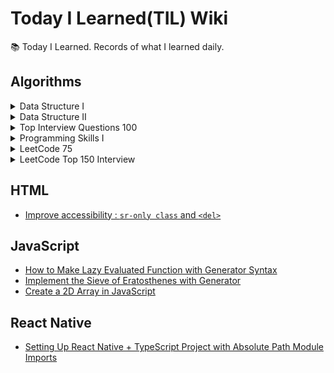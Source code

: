 # Today I Learned(TIL) Wiki

📚 Today I Learned. Records of what I learned daily.

## Algorithms

<details>
<summary>
Data Structure I
</summary>

- [[LeetCode] 217. Contains Duplicate](./Algorithms/leetcode-217-contains-duplicate.md)
- [[LeetCode] 53. Maximum Subarray](./Algorithms/leetcode-53-maximum-subarray.md)
- [[LeetCode] 1. Two Sum](./Algorithms/leetcode-1-two-sum.md)
- [[LeetCode] 88. Merge Sorted Array](./Algorithms/leetcode-88-merge-sorted-array.md)
- [[LeetCode] 350. Intersection of Two Arrays II](./Algorithms/leetcode-350-intersection-of-two-arrays-ii.md)
- [[LeetCode] 121. Best Time to Buy and Sell Stock](./Algorithms/leetcode-121-best-time-to-buy-and-sell-stock.md)
- [[LeetCode] 566. Reshape the Matrix](./Algorithms/leetcode-566-reshape-the-matrix.md)
- [[LeetCode] 36. Valid Sudoku](./Algorithms/leetcode-36-valid-sudoku.md)
- [[LeetCode] 74. Search a 2D Matrix](./Algorithms/leetcode-74-search-a-2d-matrix.md)
- [[LeetCode] 387. First Unique Character in String](./Algorithms/leetcode-387-first-unique-character-in-string.md)
- [[LeetCode] 383. Ransom Note](./Algorithms/leetcode-383-ransom-note.md)
- [[LeetCode] 242. Valid Anagram](./Algorithms/leetcode-242-valid-anagram.md)
- [[LeetCode] 141. Linked List Cycle](./Algorithms/leetcode-141-linked-list-cycle.md)
- [[LeetCode] 21. Merge Two Sorted Lists](./Algorithms/leetcode-21-merge-two-sorted-lists.md)
- [[LeetCode] 203. Remove Linked List Elements](./Algorithms/leetcode-203-remove-linked-list-elements.md)
- [[LeetCode] 206. Reverse Linked List](./Algorithms/leetcode-206-reverse-linked-list.md)
- [[LeetCode] 83. Remove Duplicates from Sorted List](./Algorithms/leetcode-83-remove-duplicates-from-sorted-list.md)
- [[LeetCode] 20. Valid Parentheses](./Algorithms/leetcode-20-valid-parentheses.md)
- [[LeetCode] 232. Implement Queue using Stacks](./Algorithms/leetcode-232-implement-queue-using-stacks.md)
- [[LeetCode] 144. Binary Tree Preorder Traversal](./Algorithms/leetcode-144-binary-tree-preorder-traversal.md)
- [[LeetCode] 94. Binary Tree Inorder Traversal](./Algorithms/leetcode-94-binary-tree-inorder-traversal.md)
- [[LeetCode] 145. Binary Tree Postorder Traversal](./Algorithms/leetcode-145-binary-tree-postorder-traversal.md)
- [[LeetCode] 102. Binary Tree Level Order Traversal](./Algorithms/leetcode-102-binary-tree-level-order-traversal.md)
- [[LeetCode] 104. Maximum Depth of Binary Tree](./Algorithms/leetcode-104-maximum-depth-of-binary-tree.md)
- [[LeetCode] 101. Symmetric Tree](./Algorithms/leetcode-101-symmetric-tree.md)
- [[LeetCode] 226. Invert Binary Tree](./Algorithms/leetcode-226-invert-binary-tree.md)
- [[LeetCode] 112. Path Sum](./Algorithms/leetcode-112-path-sum.md)
- [[LeetCode] 700. Search in a Binary Search Tree](./Algorithms/leetcode-700-search-in-a-binary-search-tree.md)
- [[LeetCode] 701. Insert into a Binary Search tree](./Algorithms/leetcode-701-insert-into-a-binary-search-tree.md)
- [[LeetCode] 98. Validate Binary Search Tree](./Algorithms/leetcode-98-validate-binary-search-tree.md)
- [[LeetCode] 653. Two Sum IV - Input is a BST](./Algorithms/leetcode-653-two-sum-iv-input-is-a-bst.md)
- [[LeetCode] 235. Lowest Common Ancestor of a Binary Search Tree](./Algorithms/leetcode-235-lowest-common-ancestor-of-a-binary-search-tree.md)
</details>

<details>
<summary>
Data Structure II
</summary>

- [[LeetCode] 136. Single Number](./Algorithms/leetcode-136-single-number.md)
- [[LeetCode] 169. Majority Element](./Algorithms/leetcode-169-majority-element.md)
- [[LeetCode] 15. 3Sum](./Algorithms/leetcode-15-3sum.md)
- [[LeetCode] 75. Sort Colors](./Algorithms/leetcode-75-sort-colors.md)
- [[LeetCode] 56. Merge Intervals](./Algorithms/leetcode-56-merge-intervals.md)
- [[LeetCode] 706. Design HashMap](./Algorithms/leetcode-706-design-hashmap.md)
- [[LeetCode] 119. Pascal's Triangle II](./Algorithms/leetcode-119-pascals-triangle-ii.md)
- [[LeetCode] 48. Rotate Image](./Algorithms/leetcode-48-rotate-image.md)
- [[LeetCode] 59. Spiral Matrix II](./Algorithms/leetcode-59-spiral-matrix-ii.md)
- [[LeetCode] 240. Search a 2D Matrix II](./Algorithms/leetcode-240-search-a-2d-matrix-ii.md)
- [[LeetCode] 435. Non-overlapping Intervals](./Algorithms/leetcode-435-non-overlapping-intervals.md)
- [[LeetCode] 334. Increasing Triplet Subsequence](./Algorithms/leetcode-334-increasing-triplet-subsequence.md)
- [[LeetCode] 238. Product of Array Except Self](./Algorithms/leetcode-238-product-of-array-except-self.md)
- [[LeetCode] 560. Subarray Sum Equals K](./Algorithms/leetcode-560-subarray-sum-equals-k.md)
- [[LeetCode] 415. Add Strings](./Algorithms/leetcode-415-add-strings.md)
- [[LeetCode] 409. Longest Palindrome](./Algorithms/leetcode-409-longest-palindrome.md)
- [[LeetCode] 290. Word Pattern](./Algorithms/leetcode-290-word-pattern.md)
- [[LeetCode] 763. Partition Labels](./Algorithms/leetcode-763-partition-labels.md)
- [[LeetCode] 49. Group Anagrams](./Algorithms/leetcode-49-group-anagrams.md)
- [[LeetCode] 43. Multiply Strings](./Algorithms/leetcode-43-multiply-strings.md)
- [[LeetCode] 187. Repeated DNA Sequences](./Algorithms/leetcode-187-repeated-dna-sequences.md)
- [[LeetCode] 5. Longest Palindromic String](./Algorithms/leetcode-5-longest-palindromic-string.md)
- [[LeetCode] 82. Remove Duplicates from Sorted List II](./Algorithms/leetcode-82-remove-duplicates-from-sorted-list-ii.md)
- [[LeetCode] 24. Swap Nodes in Pairs](./Algorithms/leetcode-24-swap-nodes-in-pairs.md)
- [[LeetCode] 707. Design Linked List](./Algorithms/leetcode-707-design-linked-list.md)
- [[LeetCode] 25. Reverse Nodes in k-Group](./Algorithms/leetcode-25-reverse-nodes-in-k-group.md)
- [[LeetCode] 143. Reorder List](./Algorithms/leetcode-143-reorder-list.md)
- [[LeetCode] 155. Min Stack](./Algorithms/leetcode-155-min-stack.md)
- [[LeetCode] 1249. Minimum Remove to Make Valid Parentheses](./Algorithms/leetcode-1249-minimum-remove-to-make-valid-parentheses.md)
- [[LeetCode] 1823. Find the Winner of the Circular Game](./Algorithms/leetcode-1823-find-the-winner-of-the-circular-game.md)
- [[LeetCode] 108. Convert Sorted Array to Binary Search Tree](./Algorithms/leetcode-108-convert-sorted-array-to-binary-search-tree.md)
- [[LeetCode] 105. Construct Binary Tree from Preorder and Inorder Traversal](./Algorithms/leetcode-105-construct-binary-tree-from-preorder-and-inorder-traversal.md)
- [[LeetCode] 103. Binary Tree Zigzag Level Order Traversal](./Algorithms/leetcode-103-binary-tree-zigzag-level-order-traversal.md)
- [[LeetCode] 199. Binary Tree Right Side View](./Algorithms/leetcode-199-binary-tree-right-side-view.md)
- [[LeetCode] 113. Path Sum II](./Algorithms/leetcode-113-path-sum-ii.md)
- [[LeetCode] 450. Delete Node in a BST](./Algorithms/leetcode-450-delete-node-in-a-bst.md)
- [[LeetCode] 230. Kth Smallest Element in a BST](./Algorithms/leetcode-230-kth-smallest-element-in-a-bst.md)
- [[LeetCode] 173. Binary Search Tree Iterator](./Algorithms/leetcode-173-binary-search-tree-iterator.md)
- [[LeetCode] 236. Lowest Common Ancestor of a Binary Tree](./Algorithms/leetcode-236-lowest-common-ancestor-of-a-binary-tree.md)
- [[LeetCode] 297. Serialize and Deserialize Binary Tree](./Algorithms/leetcode-297-serialize-and-deserialize-binary-tree.md)
- [[LeetCode] 997. Find a Town Judge](./Algorithms/leetcode-997-find-a-town-judge.md)
- [[LeetCode] 1557. Minimum Number of Vertices to Reach All Nodes](./Algorithms/leetcode-1557-minimum-number-of-vertices-to-reach-all-nodes.md)
- [[LeetCode] 841. Key and Rooms](./Algorithms/leetcode-841-key-and-rooms.md)
- [[LeetCode] 215. Kth Largest Element in Array](./Algorithms/leetcode-215-kth-largest-element-in-array.md)
- [[LeetCode] 451. Sort Characters By Frequency](./Algorithms/leetcode-451-sort-characters-by-frequency.md)
- [[LeetCode] 973. K Closest Points to Origin](./Algorithms/leetcode-973-k-closest-points-to-origin.md)
- [[LeetCode] 1309. Decrypt String from Alphabet to Integer Mapping](./Algorithms/leetcode-1309-decrypt-string-from-alphabet-to-integer-mapping.md)
</details>

<details>
<summary>
Top Interview Questions 100
</summary>
  
  - [[LeetCode] 2. Add Two Numbers](./Algorithms/leetcode-2-add-two-numbers.md)
  - [[LeetCode] 347. Top K Frequent Elements](./Algorithms/leetcode-347-top-k-frequent-elements.md)
  - [[LeetCode] 412. Fizz Buzz](./Algorithms/leetcode-412-fizz-buzz.md)
  - [[LeetCode] 191. Number of 1 Bits](./Algorithms/leetcode-191-number-of-1-bits.md)
  - [[LeetCode] 208. Implement Trie (Prefix Tree)](./Algorithms/leetcode-208-implement-trie-prefix-tree.md)
  - [[LeetCode] 344. Reverse String](./Algorithms/leetcode-344-reverse-string.md)
  - [[LeetCode] 237. Delete Node in a Linked List](./Algorithms/leetcode-237-delete-node-in-a-linked-list.md)
  - [[LeetCode] 14. Longest Common Prefix](./Algorithms/leetcode-14-logest-common-prefix.md)
  - [[LeetCode] 26. Remove Duplicates from Sorted Array](./Algorithms/leetcode-26-remove-duplicates-from-sorted-array.md)
  - [[LeetCode] 66. Plus One](./Algorithms/leetcode-66-plus-one.md)
  - [[LeetCode] 69. Sqrt(x)](./Algorithms/leetcode-69-sqrt-x.md)
  - [[LeetCode] 70. Climbing Stairs](./Algorithms/leetcode-70-climbing-stairs.md)
  - [[LeetCode] 125. Valid Palindrome](./Algorithms/leetcode-125-valid-palindrome.md)
  - [[LeetCode] 160. Intersection of Two Linked Lists](./Algorithms/leetcode-160-intersection-of-two-linked-lists.md)
  - [[LeetCode] 171. Excel Sheet Column Number](./Algorithms/leetcode-171-excel-sheet-column-number.md)
</details>

<details>
<summary>
Programming Skills I
</summary>
  
  - [[LeetCode] 1523. Count Odd Numbers in an Interval Range](./Algorithms/leetcode-1523-count-odd-numbers-in-an-interval-range.md)
  - [[LeetCode] 1491. Average Salary Excluding the Minimum and Maximum Salary](./Algorithms/leetcode-1491-average-salary-excluding-the-minimum-and-maximum-salary.md)
  - [[LeetCode] 1281. Subtract the Product and Sum of Digits of an Integer](./Algorithms/leetcode-1281-subtract-the-product-and-sum-of-digits-of-an-integer.md)
  - [[LeetCode] 976. Largest Perimeter Triangle](./Algorithms/leetcode-976-largest-perimiter-triagle.md)
  - [[LeetCode] 1779. Find Nearest Point That Has the Same X or Y Coordinate](./Algorithms/leetcode-1779-find-nearest-point-that-has-the-same-x-or-y-coordinate.md)
  - [[LeetCode] 1822. Sign of the Product of an Array](./Algorithms/leetcode-1822-sign-of-the-product-of-an-array.md)
  - [[LeetCode] 1502. Can Make Arithmetic Progression From Sequence](./Algorithms/leetcode-1502-can-make-arithmetic-progression-from-sequence.md)
  - [[LeetCode] 202. Happy Number](./Algorithms/leetcode-202-happy-number.md)
  - [[LeetCode] 1790. Check if One String Swap Can Make Strings Equal](./Algorithms/leetcode-1790-check-if-one-string-swap-can-make-strings-equal.md)
  - [[LeetCode] 589. N-ary Tree Preorder Traversal](./Algorithms/leetcode-589-n-ary-tree-preorder-traversal.md)
  - [[LeetCode] 496. Next Greater Element I](./Algorithms/leetcode-496-next-greater-element-i.md)
  - [[LeetCode] 1232. Check If It Is a Straight Line](./Algorithms/leetcode-1232-check-if-it-is-a-straight-line.md)
  - [[LeetCode] 1588. Sum of All Odd Length Subarrays](./Algorithms/leetcode-1588-sum-of-all-odd-length-subarrays.md)
  - [[LeetCode] 283. Move Zeroes](./Algorithms/leetcode-283-move-zeroes.md)
  - [[LeetCode] 1672. Richest Customer Wealth](./Algorithms/leetcode-1672-richest-customer-wealth.md)
  - [[LeetCode] 1572. Matrix Diagonal Sum](./Algorithms/leetcode-1572-matrix-diagonal-sum.md)
  - [[LeetCode] 1768. Merge Strings Alternately](./Algorithms/leetcode-1768-merge-strings-alternately.md)
  - [[LeetCode] 1678. Goal Parser Interpretation](./Algorithms/leetcode-1678-goal-parser-interpretation.md)
  - [[LeetCode] 389. Find the Difference](./Algorithms/leetcode-389-find-the-difference.md)
</details>

<details>
<summary>
LeetCode 75
</summary>
  
  - [[LeetCode] 1768. Merge Strings Alternately](./Algorithms/leetcode-1768-merge-strings-alternately.md)
  - [[LeetCode] 1071. Greatest Common Divisor of Strings](./Algorithms/leetcode-1071-greatest-common-divisior-of-strings.md)
  - [[LeetCode] 1431. Kids With the Greatest Number of Candies](./Algorithms/leetcode-1431-kids-with-the-greatest-number-of-candies.md)
  - [[LeetCode] 605. Can Place Flowers](./Algorithms/leetcode-605-can-place-flowers.md)
  - [[LeetCode] 345. Reverse Vowels of a String](./Algorithms/leetcode-345-reverse-vowels-of-a-string.md)
  - [[LeetCode] 151. Reverse Words in a String](./Algorithms/leetcode-151-reverse-words-in-a-string.md)
  - [[LeetCode] 238. Product of Array Except Self](./Algorithms/leetcode-238-product-of-array-except-self.md)
  - [[LeetCode] 334. Increasing Triplet Subsequence](./Algorithms/leetcode-334-increasing-triplet-subsequence.md)
  - [[LeetCode] 443. String Compression](./Algorithms/leetcode-443-string-compression.md)
  - [[LeetCode] 283. Move Zeroes](./Algorithms/leetcode-283-move-zeroes.md)
  - [[LeetCode] 392. Is Subsequence](./Algorithms/leetcode-392-is-subsequence.md)

</details>

<details>
<summary>
LeetCode Top 150 Interview
</summary>

- [[LeetCode] 88. Merge Sorted Array](./LeetCode/Top Interview 150/leetcode-88.md)
- [[LeetCode] 27. Remove Element](./LeetCode/Top Interview 150/leetcode-27.md)
- [[LeetCode] 26. Remove Duplicates from Sorted Array](./LeetCode/Top Interview 150/leetcode-26.md)
- [[LeetCode] 80. Remove Duplicates from Sorted Array II](./LeetCode/Top Interview 150/leetcode-80.md)
- [[LeetCode] 169. Majority Element](./LeetCode/Top Interview 150/leetcode-169.md)
- [[LeetCode] 189. Rotate Array](./LeetCode/Top Interview 150/leetcode-189.md)
- [[LeetCode] 121. Best Time to Buy and Sell Stock](./LeetCode/Top Interview 150/leetcode-121.md)
- [[LeetCode] 122. Best Time to Buy and Sell Stock II](./LeetCode/Top Interview 150/leetcode-122.md)
- [[LeetCode] 55. Jump Game](./LeetCode/Top Interview 150/leetcode-55.md)
- [[LeetCode] 45. Jump Game II](./LeetCode/Top Interview 150/leetcode-45.md)
- [[LeetCode] 274. H-Index](./LeetCode/Top Interview 150/leetcode-274.md)
- [[LeetCode] 380. Insert Delete GetRandom O(1)](./LeetCode/Top Interview 150/leetcode-380.md)
- [[LeetCode] 238. Product of Array Except Self](./LeetCode/Top Interview 150/leetcode-238.md)
- [[LeetCode] 134. Gas Statiion](./LeetCode/Top Interview 150/leetcode-134.md)
- [[LeetCode] 135. Candy](./LeetCode/Top Interview 150/leetcode-135.md)
- [[LeetCode] 42. Trapping Rain Water](./LeetCode/Top Interview 150/leetcode-42.md)
- [[LeetCode] 12. Integer to Roman](./LeetCode/Top Interview 150/leetcode-12.md)
- [[LeetCode] 14. Longest Common Prefix](./LeetCode/Top Interview 150/leetcode-14.md)
- [[LeetCode] 13. Roman to Integer](./LeetCode/Top Interview 150/leetcode-13.md)
- [[LeetCode] 58. Length of Last Word](./LeetCode/Top Interview 150/leetcode-50.md)
- [[LeetCode] 151. Reverse Words in a String](./LeetCode/Top Interview 150/leetcode-151.md)
- [[LeetCode] 6. Zigzag Conversion](./LeetCode/Top Interview 150/leetcode-6.md)
- [[LeetCode] 28. Find the Index of the First Occurence in a String](./LeetCode/Top Interview 150/leetcode-28.md)
- [[LeetCode] 68. Text Justification](./LeetCode/Top Interview 150/leetcode-68.md)
- [[LeetCode] 125. Valid Palindrome](./LeetCode/Top Interview 150/leetcode-125.md)
- [[LeetCode] 392. Is Subsequence](./LeetCode/Top Interview 150/leetcode-392.md)
- [[LeetCode] 167. Tow Sum II - Input Array Is Sorted](./LeetCode/Top Interview 150/leetcode-167.md)
- [[LeetCode] 11. Container With Most Water](./LeetCode/Top Interview 150/leetcode-11.md)
- [[LeetCode] 15. 3Sum](./LeetCode/Top Interview 150/leetcode-15.md)
- [[LeetCode] 209. Minimum Size Subarray Sum](./LeetCode/Top Interview 150/leetcode-209.md)

</details>

## HTML

- [Improve accessibility : `sr-only class` and `<del>`](./HTML/improve-accessibility-sr-only-class-and-del.md)

## JavaScript

- [How to Make Lazy Evaluated Function with Generator Syntax](./JavaScript/how-to-make-lazy-evaluated-function-with-generator-syntax.md)
- [Implement the Sieve of Eratosthenes with Generator](./JavaScript/implement-the-sieve-of-eratosthenes-with-generator.md)
- [Create a 2D Array in JavaScript](./JavaScript/create-a-2d-array-in-javascript.md)

## React Native

- [Setting Up React Native + TypeScript Project with Absolute Path Module Imports](./React%20Native/setting-up-react-native-typescript-project-with-absolute-path-module-imports.md)
